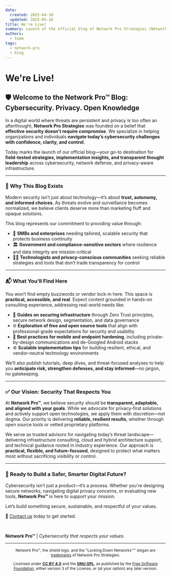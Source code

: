 ```yaml
---
date:
  created: 2025-04-30
  updated: 2025-05-16
title: We're Live!
summary: Launch of the official blog of Network Pro Strategies (Network Pro&trade;).
authors:
  - team
tags:
  - network-pro
  - blog
---
```


<!-- markdownlint-disable MD026 -->

# We're Live!

<!-- markdownlint-enable MD026 -->

## 🛡️ Welcome to the Network Pro&trade; Blog: Cybersecurity. Privacy. Open Knowledge

In a digital world where threats are persistent and privacy is too often an afterthought, **Network Pro Strategies** was founded on a belief that **effective security doesn't require compromise**. We specialize in helping organizations and individuals **navigate today’s cybersecurity challenges with confidence, clarity, and control**.

Today marks the launch of our official blog—your go-to destination for **field-tested strategies, implementation insights, and transparent thought leadership** across cybersecurity, network defense, and privacy-aware infrastructure.

---

### 📡 Why This Blog Exists

Modern security isn’t just about technology—it’s about **trust, autonomy, and informed choices**. As threats evolve and surveillance becomes normalized, we believe clients deserve more than marketing fluff and opaque solutions.

<!-- more -->

This blog represents our commitment to providing value through:

- 💼 **SMBs and enterprises** needing tailored, scalable security that protects business continuity
- 🏛️ **Government and compliance-sensitive sectors** where resilience and data integrity are mission-critical
- 👨‍💻 **Technologists and privacy-conscious communities** seeking reliable strategies and tools that don’t trade transparency for control

---

### 📬 What You’ll Find Here

You won’t find empty buzzwords or vendor lock-in here. This space is **practical, accessible, and real**. Expect content grounded in hands-on consulting experience, addressing real-world needs like:

- 🔐 **Guides on securing infrastructure** through Zero Trust principles, secure network design, segmentation, and data governance
- 🌐 **Exploration of free and open source tools** that align with professional-grade expectations for security and usability
- 📱 **Best practices for mobile and endpoint hardening**, including private-by-design communications and de-Googled Android stacks
- ⚙️ **Scalable implementation tips** for building resilient, ethical, and vendor-neutral technology environments

We’ll also publish tutorials, deep dives, and threat-focused analyses to help you **anticipate risk, strengthen defenses, and stay informed**—no jargon, no gatekeeping.

---

### ✅ Our Vision: Security That Respects You

At **Network Pro™**, we believe security should be **transparent, adaptable, and aligned with your goals**. While we advocate for privacy-first solutions and actively support open technologies, we apply them with discretion—not dogma. Our priority is delivering **reliable, resilient results**, whether through open source tools or vetted proprietary platforms.

We serve as trusted advisors for navigating today’s threat landscape—delivering infrastructure consulting, cloud and hybrid architecture support, and technical guidance rooted in industry experience. Our approach is **practical, flexible, and future-focused**, designed to protect what matters most without sacrificing visibility or control.

---

### 🔐 Ready to Build a Safer, Smarter Digital Future?

Cybersecurity isn’t just a product—it’s a process. Whether you're designing secure networks, navigating digital privacy concerns, or evaluating new tools, **Network Pro&trade;** is here to support your mission.

Let’s build something secure, sustainable, and respectful of your values.

📩 [Contact us](https://contact.neteng.pro) today to get started.

&nbsp;

**Network Pro™** | _Cybersecurity that respects your values._

---

<div style="font-size: 12px; text-align: center;">

<p>Network Pro&trade;, the shield logo, and the "Locking Down Networks&trade;" slogan are <a href="https://netwk.pro/license#trademark" target="_self">trademarks</a> of Network Pro Strategies.</p>

<p>Licensed under <a href="https://netwk.pro/license#cc-by" target="_self"><strong>CC BY 4.0</strong></a> and the <a href="https://netwk.pro/license#gnu-gpl" target="_self"><strong>GNU GPL</strong></a>, as published by the <a rel="noopener noreferrer" href="https://fsf.org" target="_blank">Free Software Foundation</a>, either version 3 of the License, or (at your option) any later version.</p>

</div>

